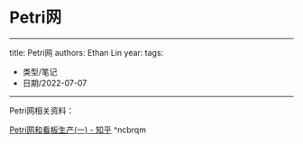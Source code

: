 # Petri网


---
title: Petri网
authors: Ethan Lin
year:
tags:
  - 类型/笔记 
  - 日期/2022-07-07 
---




Petri网相关资料：

[Petri网和看板生产(一) - 知乎](https://zhuanlan.zhihu.com/p/65648643) ^ncbrqm



